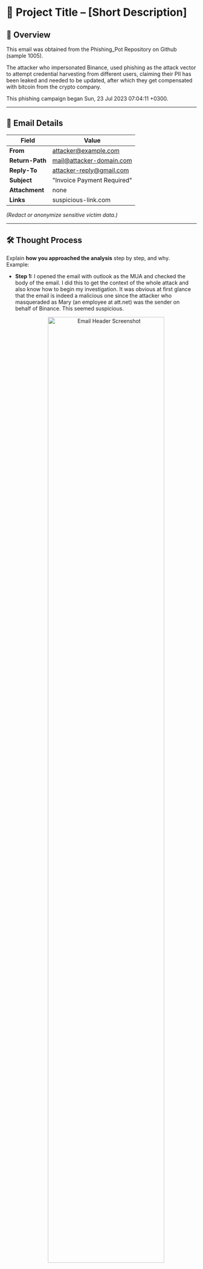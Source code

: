 # 📧 Project Title – [Short Description]

## 📌 Overview
This email was obtained from the Phishing_Pot Repository on Github (sample 1005).

The attacker who impersonated Binance, used phishing as the attack vector to attempt credential harvesting from different users, claiming their PII has been leaked and needed to be updated, after which they get compensated with bitcoin from the crypto company.

This phishing campaign began Sun, 23 Jul 2023 07:04:11 +0300.



---

## 📨 Email Details
| Field           | Value |
|----------------|-------|
| **From**       | attacker@example.com |
| **Return-Path**| mail@attacker-domain.com |
| **Reply-To**   | attacker-reply@gmail.com |
| **Subject**    | "Invoice Payment Required" |
| **Attachment** | none |
| **Links**      | suspicious-link.com |

*(Redact or anonymize sensitive victim data.)*

---

## 🛠️ Thought Process
Explain **how you approached the analysis** step by step, and why.  
Example:
- **Step 1:** I opened the email with outlook as the MUA and checked the body of the email. I did this to get the context of the whole attack and also know how to begin my investigation. It was obvious at first glance that the email is indeed a malicious one since the attacker who masqueraded as Mary (an employee at att.net)  was the sender on behalf of Binance. This seemed suspicious.
  <p align="center">
  <img src="./Images/Phishing sample 1.jpg" alt="Email Header Screenshot" width="80%">
  </p>
  
    There was also a sense of urgency to get the users to Update their leaked PII and get compensated with bitcoin when done. Urgency is one of the social engineering techniques used by threat actors.
  
<p align="center">
  <img src="./Images/Phishing sample 2.jpg" alt="Email Header Screenshot" width="80%">
</p>

  I also checked for attachments but found  none, only to notice the entire image was embedded as the link to the malicious     domain when hovered over. This also seemed like a red flag as unsuspecting users could easily fall for this trick thinking it  was a normal image.

  
- **Step 2:** I then proceeded to obtain the raw email and trace the origin of the email and the routes taken before it got to the recepient.
  
   <p align="center">
  <img src="./Images/Phishing sample 3.jpg" alt="Email Header Screenshot" width="80%">
  </p>
  The email shown to have originated from a city in Russia while the server involved in this phsihing campaign was from USA.
    <p align="center">
  <img src="./Images/Phishing sample 18.jpg" alt="Email Header Screenshot" width="80%">
  </p>
  <p align="center">
  <img src="./Images/Phishing sample 6.jpg" alt="Email Header Screenshot" width="80%">
  </p>
   <p align="center">
  <img src="./Images/Phishing sample 20.jpg" alt="Email Header Screenshot" width="80%">
  </p>
  I decided to check both IPs on VirusTotal and shockingly both came out as clean. 
   </p>
   <p align="center">
  <img src="./Images/Phishing sample 21.jpg" alt="Email Header Screenshot" width="80%">
  </p>
   </p>
   <p align="center">
  <img src="./Images/Phishing sample 22.jpg" alt="Email Header Screenshot" width="80%">
  </p>
- **Step 3:** Even if the IPs and the domain appeared clean, it still doesn't make the email a legit one. The next thing i did was compare the Reply-To, From, and Return-Path headers to see if they match, and surprisingly they did match.
   </p>
   <p align="center">
  <img src="./Images/Phishing sample 23.jpg" alt="Email Header Screenshot" width="80%">
  </p>
   </p>
   <p align="center">
  <img src="./Images/Phishing sample 24.jpg" alt="Email Header Screenshot" width="80%">
  </p>
 
   This still doesn't prove the email is a legit one as previous signs have indicated the email address was indeed spoofed, but to confirm this I had to look at the Authenticated-Results header for email authentication protocols like SPF, DKIM, and DMARC.

The Authentication-Results showed SPF was absent in the DNS record of att[.]net, which meant we wouldn't be able to confirm if the server that sent the mail was an authorized sending server or not.

DkIM showed Ignore which meant the receiving server didn't trust the Public key used by the domain ( heritagejewelryandloan[.]com ) for encryption, so it ignored the DKIM check altogether. Finally, DMARC also showed none which meant the domain (att[.]net ) didn't have a DMARC policy set up in their DNS record. 
 <p align="center">
  <img src="./Images/Phishing sample 5.jpg" alt="Email Header Screenshot" width="80%">
  </p>

  The next step was to check the MX record of att[.]net for servers authorised to receive mails on behalf of the domain. I did the mx lookup and it confirmed the server that sent the mail isn't authorized to receive or send mails on behlaf of the att.net domain. 
  <p align="center">
  <img src="./Images/Phishing sample 25.jpg" alt="Email Header Screenshot" width="80%">
  </p>
  
Normally, This email ought to go straight into the recepient's inbox due to absence of DMARC policy but the email security solution does its own DMARC alignment check and flagged the email as suspicious.
  <p align="center">
  <img src="./Images/Phishing sample 17.jpg" alt="Email Header Screenshot" width="80%">
  </p>
- **Step 4:** Finally since there are no attachments, I got the encoded body data of the email and decoded it using Cyberchef. It happened to be a PNG imaged encoded in base 64 and embedded as the link. This one really took me a while to figure out and my best guess is the attacker did this to bypass filters.
 <p align="center">
  <img src="./Images/Phishing sample 19.jpg" alt="Email Header Screenshot" width="80%">
  </p>
   <p align="center">
  <img src="./Images/Phishing sample 9.jpg" alt="Email Header Screenshot" width="80%">
  </p>

- **Step 5:** To be sure the file was truly a harmless PNG file, I performed static analysis on the file and also checked if the file had an alternate data stream the attacker could have hidden malicious scripts in.
  <p align="center">
  <img src="./Images/Phishing sample 10.jpg" alt="Email Header Screenshot" width="80%">
  </p>
 <p align="center">
  <img src="./Images/Phishing sample 11.jpg" alt="Email Header Screenshot" width="80%">
  </p>
  <p align="center">
  <img src="./Images/Phishing sample 12.jpg" alt="Email Header Screenshot" width="80%">
  </p>
  <p align="center">
  <img src="./Images/Phishing sample 13.jpg" alt="Email Header Screenshot" width="80%">
  </p>
  <p align="center">
  <img src="./Images/Phishing sample 14.jpg" alt="Email Header Screenshot" width="80%">
  </p>
  <p align="center">
  <img src="./Images/Phishing sample 15.jpg" alt="Email Header Screenshot" width="80%">
  </p>
   <p align="center">
  <img src="./Images/Phishing sample 16.jpg" alt="Email Header Screenshot" width="80%">
  </p>
 Although, a vendor flagged the file as malicious in VirusTotal, this because it is associated with the phishing campaign. My static analysis showed this file is truly a PNG file without any malicious capability or alternate data stream.

You can also embed small screenshots inline with explanations.

---

## 🔎 Analysis Process (Technical Findings)
Present your actual findings here:
- Show screenshots of headers, decoded URLs, phishing landing page.
- Explain what you observed in each step.

<p align="center">
  <img src="./Images/Phishing sample 1.jpg" alt="Email Header Screenshot" width="80%">
</p>

---

## 🧩 Indicators of Compromise (IOCs)
| Type     | IOC |
|---------|-----|
| URL     | http://phishy-link.com/login |
| IP      | 123.45.67.89 |
| Domain  | phishy-link.com |
| Hash    | `e99a18c428cb38d5f260853678922e03` |

---

## 🛡️ Mitigation & Recommendations
- Block the sender domain and IP at the email gateway.
- Add the malicious URL to the web proxy blocklist.
- Educate users about invoice-themed phishing campaigns.

---

## 📚 Lessons Learned
Reflect on what you gained from this analysis:
- What worked well?
- What challenges you faced?
- What skills you improved (header analysis, URL decoding, IOC reporting)?
